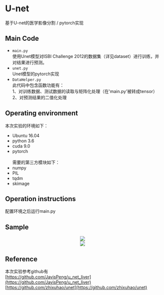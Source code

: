 # U-net
基于U-net的医学影像分割 / pytorch实现
## Main Code
 * `main.py`<br>
   使用Unet模型对ISBI Challenge 2012的数据集（详见dataset）进行训练，并对结果进行预测。
 * `unet.py`<br>
    Unet模型的pytorch实现
 * `DataHelper.py`<br>
   此代码中包含函数功能有：<br>
   1、对训练数据、测试数据的读取与矩阵化处理（在'main.py'被转成tensor）<br>
   2、对预测结果的二值化处理
 
## Operating environment
   本次实验的环境如下：<br>
 * Ubuntu 16.04<br>
 * python 3.6<br>
 * cuda 9.0<br>
 * pytorch<br><br>
   需要的第三方模块如下：<br>
 * numpy<br>
 * PIL<br>
 * tqdm<br>
 * skimage
 
## Operation instructions
   配置环境之后运行main.py

## Sample
<div align=center><img src="https://github.com/Czt1998/U-net/blob/master/dataset/test/0.png" /></div>

<div align=center><img src="https://github.com/Czt1998/U-net/blob/master/dataset/test/0_predict.png"/></div>

## Reference
   本次实验参考github有<br>
   [https://github.com/JavisPeng/u_net_liver](https://github.com/JavisPeng/u_net_liver)<br>
   [https://github.com/zhixuhao/unet](https://github.com/zhixuhao/unet)<br>
